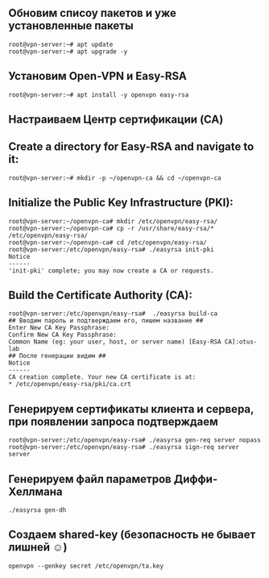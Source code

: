 
## Обновим списоу пакетов и уже установленные пакеты
```
root@vpn-server:~# apt update
root@vpn-server:~# apt upgrade -y
```
## Установим Open-VPN и Easy-RSA
```
root@vpn-server:~# apt install -y openvpn easy-rsa
```
## Настраиваем Центр сертификации (CA)
## Create a directory for Easy-RSA and navigate to it:
```
root@vpn-server:~# mkdir -p ~/openvpn-ca && cd ~/openvpn-ca

```
## Initialize the Public Key Infrastructure (PKI):
```
root@vpn-server:~/openvpn-ca# mkdir /etc/openvpn/easy-rsa/
root@vpn-server:~/openvpn-ca# cp -r /usr/share/easy-rsa/* /etc/openvpn/easy-rsa/
root@vpn-server:~/openvpn-ca# cd /etc/openvpn/easy-rsa/
root@vpn-server:/etc/openvpn/easy-rsa# ./easyrsa init-pki
Notice
------
'init-pki' complete; you may now create a CA or requests.

```
## Build the Certificate Authority (CA):
```
root@vpn-server:/etc/openvpn/easy-rsa#  ./easyrsa build-ca
## Вводим пароль и подтверждаем его, пишем название ##
Enter New CA Key Passphrase:
Confirm New CA Key Passphrase:
Common Name (eg: your user, host, or server name) [Easy-RSA CA]:otus-lab
## После генерации видим ##
Notice
------
CA creation complete. Your new CA certificate is at:
* /etc/openvpn/easy-rsa/pki/ca.crt
```

## Генерируем сертификаты клиента и сервера, при появлении запроса подтверждаем
```
root@vpn-server:/etc/openvpn/easy-rsa# ./easyrsa gen-req server nopass
root@vpn-server:/etc/openvpn/easy-rsa# ./easyrsa sign-req server server
```
## Генерируем файл параметров Диффи-Хеллмана
```
./easyrsa gen-dh
```
## Создаем shared-key (безопасность не бывает лишней ☺)
```openvpn --genkey secret /etc/openvpn/ta.key ```
###
